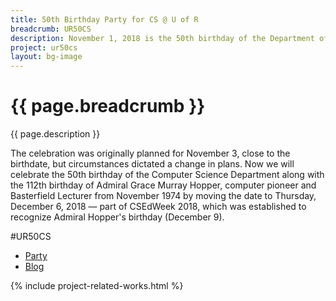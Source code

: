 ```yaml
---
title: 50th Birthday Party for CS @ U of R
breadcrumb: UR50CS
description: November 1, 2018 is the 50th birthday of the Department of Computer Science at the University of Regina.
project: ur50cs
layout: bg-image
---
```

# {{ page.breadcrumb }}

{{ page.description }}

The celebration was originally planned for November 3, close to the birthdate, but circumstances dictated a change in plans. Now we will celebrate the 50th birthday of the Computer Science Department along with the 112th birthday of Admiral Grace Murray Hopper, computer pioneer and Basterfield Lecturer from November 1974 by moving the date to Thursday, December 6, 2018 &mdash; part of CSEdWeek 2018, which was established to recognize Admiral Hopper's birthday (December 9).

\#UR50CS

* [Party](party.html)
* [Blog](https://ur50.cs.uregina.ca/)

{% include project-related-works.html %}
